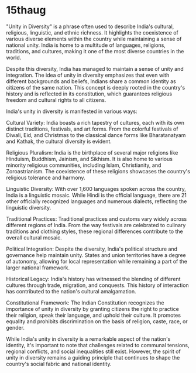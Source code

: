 # 15thaug
"Unity in Diversity" is a phrase often used to describe India's cultural, religious, linguistic, and ethnic richness. It highlights the coexistence of various diverse elements within the country while maintaining a sense of national unity. India is home to a multitude of languages, religions, traditions, and cultures, making it one of the most diverse countries in the world.

Despite this diversity, India has managed to maintain a sense of unity and integration. The idea of unity in diversity emphasizes that even with different backgrounds and beliefs, Indians share a common identity as citizens of the same nation. This concept is deeply rooted in the country's history and is reflected in its constitution, which guarantees religious freedom and cultural rights to all citizens.

India's unity in diversity is manifested in various ways:

Cultural Variety: India boasts a rich tapestry of cultures, each with its own distinct traditions, festivals, and art forms. From the colorful festivals of Diwali, Eid, and Christmas to the classical dance forms like Bharatanatyam and Kathak, the cultural diversity is evident.

Religious Pluralism: India is the birthplace of several major religions like Hinduism, Buddhism, Jainism, and Sikhism. It is also home to various minority religious communities, including Islam, Christianity, and Zoroastrianism. The coexistence of these religions showcases the country's religious tolerance and harmony.

Linguistic Diversity: With over 1,600 languages spoken across the country, India is a linguistic mosaic. While Hindi is the official language, there are 21 other officially recognized languages and numerous dialects, reflecting the linguistic diversity.

Traditional Practices: Traditional practices and customs vary widely across different regions of India. From the way festivals are celebrated to culinary traditions and clothing styles, these regional differences contribute to the overall cultural mosaic.

Political Integration: Despite the diversity, India's political structure and governance help maintain unity. States and union territories have a degree of autonomy, allowing for local representation while remaining a part of the larger national framework.

Historical Legacy: India's history has witnessed the blending of different cultures through trade, migration, and conquests. This history of interaction has contributed to the nation's cultural amalgamation.

Constitutional Framework: The Indian Constitution recognizes the importance of unity in diversity by granting citizens the right to practice their religion, speak their language, and uphold their culture. It promotes equality and prohibits discrimination on the basis of religion, caste, race, or gender.

While India's unity in diversity is a remarkable aspect of the nation's identity, it's important to note that challenges related to communal tensions, regional conflicts, and social inequalities still exist. However, the spirit of unity in diversity remains a guiding principle that continues to shape the country's social fabric and national identity.
